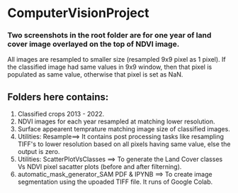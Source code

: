 # ComputerVisionProject
 
### Two screenshots in the root folder are for one year of land cover image overlayed on the top of NDVI image. 
All images are resampled to smaller size (resampled 9x9 pixel as 1 pixel).
If the classified image had same values in 9x9 window, then that pixel is populated as same value, otherwise that pixel is set as NaN.
## Folders here contains:
1. Classified crops 2013 - 2022.
2. NDVI images for each year resampled at matching lower resolution.
3. Surface appearent temprature matching image size of classified images.
4. Utilities: Resample==> It contains post processing tasks like resampling TIFF's to lower resolution based on all pixels having same value, else the output is zero.
5. Utilities: ScatterPlotVsClasses ==> To generate the Land Cover classes Vs NDVI pixel sacatter plots (before and after filterning).
6. automatic_mask_generator_SAM PDF & IPYNB ==> To create image segmentation using the upoaded TIFF file. It runs of Google Colab.

